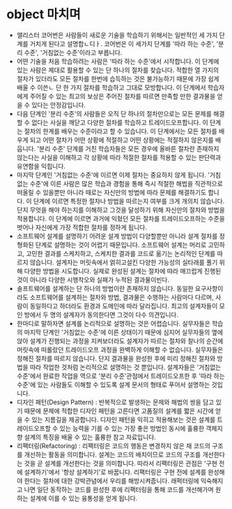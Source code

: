 # object 마치며

- 앨리스터 코어번은 사람들이 새로운 기술을 학습하기 위해서는 일반적인 세 가지 단계를 거치게 된다고 설명합ㄴ디ㅏ. 코어번은 이 세가지 단계를 '따라 하는 수준', '분리 수준', '거침없는 수준'이라고 부릅니다.
- 어떤 기술을 처음 학습하려는 사람은 '따라 하는 수준'에서 시작합니다. 이 단계에 있는 사람은 제대로 활용할 수 있는 단 하나의 절차를 찾습니다. 적합한 열 가지의 절차가 있더라도 모든 절차를 한번에 습득하는 것은 불가능하기 때문에 가장 쉽게 배울 수 이쓴ㄴ 단 한 가지 절차를 학습하고 그대로 모방합니다. 이 단계에서 학습자에게 주어질 수 있는 최고의 보상은 주어진 절차를 따르면 만족할 만한 결과물을 얻을 수 있다는 안정감입니다.
- 다음 단계인 '분리 수준'의 사람들은 오직 단 하나의 절차만으로는 모든 문제를 해결할 수 없다는 사실을 깨닫고 다양한 절차를 학습하고 트레이드오프합니다. 이 단계는 절차의 한계를 배우는 수준이라고 할 수 있습니다. 이 단계에서는 모든 절차를 배우게 되고 어떤 절차가 어떤 상황에 적절하고 어떤 상황에는 적절하지 않은지를 배웁니다. '분리 수준' 단계를 거친 학습자들은 모든 경우에 올바른 절차란 존재하지 않는다는 사실을 이해하고 각 상황에 따라 적절한 절차를 적용할 수 있는 판단력과 유연함을 익힙니다.
- 마지막 단계인 '거침없는 수준'에 이르면 이제 절차는 중요하지 않게 됩니다. '거침없는 수준'에 이른 사람은 많은 학습과 경험을 통해 즉시 적절한 해법을 직관적으로 떠올릴 수 있을뿐만 아니라 때로는 자신만의 방법에 따라 문제를 해결하기도 합니다. 이 단계에 이르면 특정한 절차나 방법을 따르는지 여부를 크게 개의치 않습니다. 단지 무엇을 해야 하는지를 이해하고 그것을 달성하기 위해 자신만의 절차와 방법을 적용합니다. 이 단계에 이르면 과거에 익혔던 모든 절차를 트레이드오프하는 수준을 벗어나 자신에게 가장 적합한 절차를 정하게 됩니다.
- 소프트웨어 설계를 설명하기 어려운 설계 방법이 다양할뿐만 아니라 설계 절차를 정형화된 단계로 설명하는 것이 어렵기 때문입니다. 소프트웨어 설계는 머리로 고민하고, 고민한 결과를 스케치하고, 스케치한 결과를 코드로 옮기는 논리적인 단계를 따르지 않습니다. 설계자는 머릿속에서 얽히고설킨 다양한 가능성의 실타래를 풀기 위해 다양한 방법을 시도합니다. 실제로 완성된 설계는 절차에 따라 매끄럽게 진행된 것이 아니라 다양한 시행착오와 실패가 누적된 결과물이빈다.
- 솔프트웨어를 설계하는 단 하나의 방법이란 존재하지 않습니다. 동일한 요구사항이라도 소프트웨어를 설계하는 절차와 방법, 결과물은 수행하는 사람마다 다르며, 사람이 동일하다고 하더라도 환경과 도메인에 따라 달라집니다. 최고의 설계자들이 모인 방에서 두 명의 설계자가 동의한다면 그것이 다수 의견입니다.
- 한마디로 말하자면 설계를 논리적으로 설명하는 것은 어렵습니다. 실무자들은 학습의 마지막 단계인 '거침없는 수준'에 이른 상태이기 때문에 심지어 실무자들의 옆에 앉아 설계가 진행되는 과정을 지켜보더라도 설계자가 따르는 절차와 찰나의 순간에 머릿속에 떠롤랐던 트레이드오프 과정을 완벽하게 이해할 수 없습니다. 실무자들은 정해진 절차를 따르지 않습니다. 단지 결과물을 완성한 후에 미리 정해진 절차와 방법을 따라 작업한 것처럼 논리적으로 설명하는 것 뿐입니다. 설계자들은 '거침없는 수준'에서 완료한 작업을 역으로 '분리 수준'관점에서 트레이드오프한 후 '따라 하는 수준'에 있는 사람들도 이해할 수 있도록 설계 문서의 형태로 푸어서 설명하는 것입니다.
- 디자인 패턴(Design Pattern) : 반복적으로 발생하는 문제와 해법의 쌍을 담고 있기 때문에 문제에 적합한 디자인 패턴을 고른다면 고품질의 설계를 짧은 시간에 얻을 수 있는 지름길을 제공합니다. 디자인 패턴을 익히고 적용해보는 것은 설계를 트레이드오프할 수 있는 능력을 기를 수 있는 가장 좋은 방법인 동시에 훌륭한 객체지향 설계의 특징을 배울 수 있는 훌륭한 참고 자료입니다.
- 리팩터링(Refactoring) : 리팩터링은 코드의 행동은 변경하지 않은 채 코드의 구조를 개선하는 활동을 의미합니다. 설계는 코드의 배치이므로 코드의 구조를 개선한다는 것을 곧 설계를 개선한다는 것을 의미합니다. 따라서 리팩터링은 관점은 '구현 전에 설계하기'에서 '항상 설계하기'로 바꿉니다. 리팩터링은 구현 전에 설계를 완성해야 한다는 절차에 대한 강박관념에서 우리를 해방시켜줍니다. 래퍽터링에 익숙해지고 나면 일단 동작하는 코드를 완성한 후에 리팩터링을 통해 코드를 개선해가며 원하는 설계에 이를 수 있는 융통성을 얻게 됩니다.
